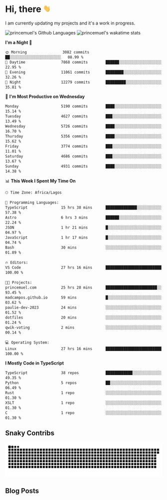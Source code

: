 # Hi, there <img src='/assets/wave.gif' alt='Just saying hello' width='24' height='24' />

<!--
**princemuel/princemuel** is a ✨ _special_ ✨ repository because its `README.md` (this file) appears on your GitHub profile.

Here are some ideas to get you started:

- 🔭 I’m currently working on ...
- 🌱 I’m currently learning ...
- 👯 I’m looking to collaborate on ...
- 🤔 I’m looking for help with ...
- 💬 Ask me about ...
- 📫 How to reach me: ...
- 😄 Pronouns: ...
- ⚡ Fun fact: ...
-->

I am currently updating my projects and it's a work in progress.

![princemuel's Github Languages](https://github-readme-stats.vercel.app/api/top-langs/?username=princemuel&text_color=586069&layout=compact&hide_border=true&title_color=0366d6&count_private=true&include_all_commits=true&theme=tokyonight&show_icons=true)
![princemuel's wakatime stats](https://github-readme-stats.vercel.app/api/wakatime?username=princemuel&text_color=586069&layout=compact&hide_border=true&title_color=0366d6&count_private=true&include_all_commits=true&theme=tokyonight&show_icons=true)

<!--START_SECTION:waka-->
**I'm a Night 🦉** 

```text
🌞 Morning                3082 commits        ██░░░░░░░░░░░░░░░░░░░░░░░   08.99 % 
🌆 Daytime                7868 commits        ██████░░░░░░░░░░░░░░░░░░░   22.95 % 
🌃 Evening                11061 commits       ████████░░░░░░░░░░░░░░░░░   32.26 % 
🌙 Night                  12279 commits       █████████░░░░░░░░░░░░░░░░   35.81 % 
```
📅 **I'm Most Productive on Wednesday** 

```text
Monday                   5190 commits        ████░░░░░░░░░░░░░░░░░░░░░   15.14 % 
Tuesday                  4627 commits        ███░░░░░░░░░░░░░░░░░░░░░░   13.49 % 
Wednesday                5726 commits        ████░░░░░░░░░░░░░░░░░░░░░   16.70 % 
Thursday                 5356 commits        ████░░░░░░░░░░░░░░░░░░░░░   15.62 % 
Friday                   3774 commits        ███░░░░░░░░░░░░░░░░░░░░░░   11.01 % 
Saturday                 4686 commits        ███░░░░░░░░░░░░░░░░░░░░░░   13.67 % 
Sunday                   4931 commits        ████░░░░░░░░░░░░░░░░░░░░░   14.38 % 
```


📊 **This Week I Spent My Time On** 

```text
🕑︎ Time Zone: Africa/Lagos

💬 Programming Languages: 
TypeScript               15 hrs 38 mins      ██████████████░░░░░░░░░░░   57.38 % 
Astro                    6 hrs 3 mins        ██████░░░░░░░░░░░░░░░░░░░   22.24 % 
JSON                     1 hr 21 mins        █░░░░░░░░░░░░░░░░░░░░░░░░   04.97 % 
JavaScript               1 hr 17 mins        █░░░░░░░░░░░░░░░░░░░░░░░░   04.74 % 
Bash                     30 mins             ░░░░░░░░░░░░░░░░░░░░░░░░░   01.89 % 

🔥 Editors: 
VS Code                  27 hrs 16 mins      █████████████████████████   100.00 % 

🐱‍💻 Projects: 
princemuel.com           25 hrs 28 mins      ███████████████████████░░   93.45 % 
madcampos.github.io      59 mins             █░░░░░░░░░░░░░░░░░░░░░░░░   03.62 % 
paulie-dev-2023          24 mins             ░░░░░░░░░░░░░░░░░░░░░░░░░   01.52 % 
dotfiles                 20 mins             ░░░░░░░░░░░░░░░░░░░░░░░░░   01.24 % 
qwik-voting              2 mins              ░░░░░░░░░░░░░░░░░░░░░░░░░   00.14 % 

💻 Operating System: 
Linux                    27 hrs 16 mins      █████████████████████████   100.00 % 
```

**I Mostly Code in TypeScript** 

```text
TypeScript               38 repos            ████████████░░░░░░░░░░░░░   49.35 % 
Python                   5 repos             ██░░░░░░░░░░░░░░░░░░░░░░░   06.49 % 
Rust                     1 repo              ░░░░░░░░░░░░░░░░░░░░░░░░░   01.30 % 
XSLT                     1 repo              ░░░░░░░░░░░░░░░░░░░░░░░░░   01.30 % 
C                        1 repo              ░░░░░░░░░░░░░░░░░░░░░░░░░   01.30 % 
```




<!--END_SECTION:waka-->

## Snaky Contribs

<img src='/assets/github-snake-dark.svg' alt='Snaky Contributions' />

## Blog Posts

<!-- BLOG-POST-LIST:START -->
<!-- BLOG-POST-LIST:END -->
